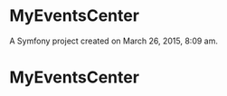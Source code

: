 MyEventsCenter
==============

A Symfony project created on March 26, 2015, 8:09 am.
# MyEventsCenter
